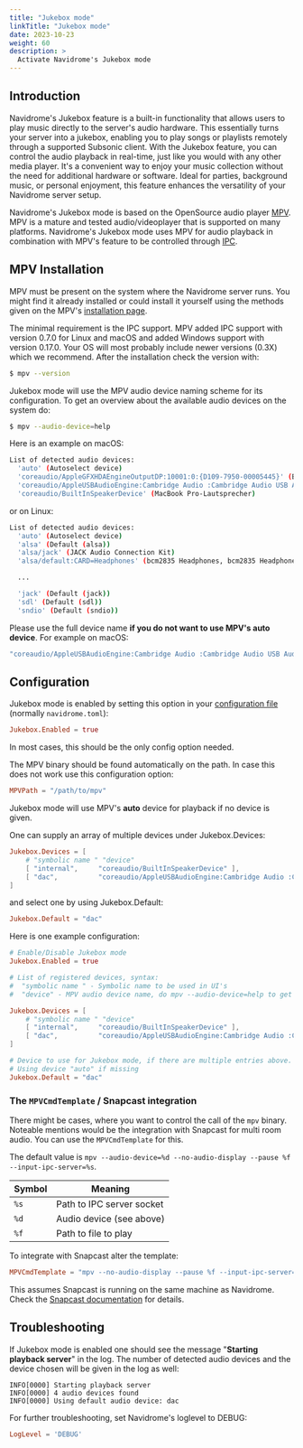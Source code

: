 ```yaml
---
title: "Jukebox mode"
linkTitle: "Jukebox mode"
date: 2023-10-23
weight: 60
description: >
  Activate Navidrome's Jukebox mode
---
```


## Introduction

Navidrome's Jukebox feature is a built-in functionality that allows users to play music directly to the server's audio
hardware. This essentially turns your server into a jukebox, enabling you to play songs or playlists remotely through a
supported Subsonic client. With the Jukebox feature, you can control the audio playback in real-time, just like you
would with any other media player. It's a convenient way to enjoy your music collection without the need for
additional hardware or software. Ideal for parties, background music, or personal enjoyment, this feature enhances
the versatility of your Navidrome server setup.

Navidrome's Jukebox mode is based on the OpenSource audio player [MPV](https://mpv.io/). MPV is a mature and tested
audio/videoplayer that is supported on many platforms. Navidrome's Jukebox mode uses MPV for audio playback in
combination with MPV's feature to be controlled through [IPC](https://mpv.io/manual/master/#json-ipc).

## MPV Installation

MPV must be present on the system where the Navidrome server runs. You might find it already installed or could install
it yourself using the methods given on the MPV's [installation page](https://mpv.io/installation/).

The minimal requirement is the IPC support. MPV added IPC support with version 0.7.0 for Linux and macOS and added
Windows support with version 0.17.0. Your OS will most probably include newer versions (0.3X) which we recommend.
After the installation check the version with:

```sh
$ mpv --version
```

Jukebox mode will use the MPV audio device naming scheme for its configuration. To get an overview about the available
audio devices on the system do:

```sh
$ mpv --audio-device=help
```

Here is an example on macOS:

```sh
List of detected audio devices:
  'auto' (Autoselect device)
  'coreaudio/AppleGFXHDAEngineOutputDP:10001:0:{D109-7950-00005445}' (BenQ EW3270U)
  'coreaudio/AppleUSBAudioEngine:Cambridge Audio :Cambridge Audio USB Audio 1.0:0000:1' (Cambridge Audio USB 1.0 Audio Out)
  'coreaudio/BuiltInSpeakerDevice' (MacBook Pro-Lautsprecher)
```

or on Linux:

```sh
List of detected audio devices:
  'auto' (Autoselect device)
  'alsa' (Default (alsa))
  'alsa/jack' (JACK Audio Connection Kit)
  'alsa/default:CARD=Headphones' (bcm2835 Headphones, bcm2835 Headphones/Default Audio Device)

  ...

  'jack' (Default (jack))
  'sdl' (Default (sdl))
  'sndio' (Default (sndio))
```

Please use the full device name **if you do not want to use MPV's auto device**. For example on macOS:

```sh
"coreaudio/AppleUSBAudioEngine:Cambridge Audio :Cambridge Audio USB Audio 1.0:0000:1"
```

## Configuration

Jukebox mode is enabled by setting this option in your [configuration file](/docs/usage/configuration-options)
(normally `navidrome.toml`):

```toml
Jukebox.Enabled = true
```

In most cases, this should be the only config option needed.

The MPV binary should be found automatically on the path. In case this does not work use this configuration option:

```toml
MPVPath = "/path/to/mpv"
```

Jukebox mode will use MPV's **auto** device for playback if no device is given.

One can supply an array of multiple devices under Jukebox.Devices:

```toml
Jukebox.Devices = [
    # "symbolic name " "device"
    [ "internal",     "coreaudio/BuiltInSpeakerDevice" ],
    [ "dac",          "coreaudio/AppleUSBAudioEngine:Cambridge Audio :Cambridge Audio USB Audio 1.0:0000:1" ]
]
```

and select one by using Jukebox.Default:

```toml
Jukebox.Default = "dac"
```

Here is one example configuration:

```toml
# Enable/Disable Jukebox mode
Jukebox.Enabled = true

# List of registered devices, syntax:
#  "symbolic name " - Symbolic name to be used in UI's
#  "device" - MPV audio device name, do mpv --audio-device=help to get a list

Jukebox.Devices = [
    # "symbolic name " "device"
    [ "internal",     "coreaudio/BuiltInSpeakerDevice" ],
    [ "dac",          "coreaudio/AppleUSBAudioEngine:Cambridge Audio :Cambridge Audio USB Audio 1.0:0000:1" ]
]

# Device to use for Jukebox mode, if there are multiple entries above.
# Using device "auto" if missing
Jukebox.Default = "dac"
```

### The `MPVCmdTemplate` / Snapcast integration

There might be cases, where you want to control the call of the `mpv` binary. Noteable mentions would be the integration with Snapcast
for multi room audio. You can use the `MPVCmdTemplate` for this.

The default value is `mpv --audio-device=%d --no-audio-display --pause %f --input-ipc-server=%s`.

| Symbol | Meaning                   |
| ------ | ------------------------- |
| `%s`   | Path to IPC server socket |
| `%d`   | Audio device (see above)  |
| `%f`   | Path to file to play      |

To integrate with Snapcast alter the template:

```toml
MPVCmdTemplate = "mpv --no-audio-display --pause %f --input-ipc-server=%s --audio-channels=stereo --audio-samplerate=48000 --audio-format=s16 --ao=pcm --ao-pcm-file=/tmp/snapfifo"
```

This assumes Snapcast is running on the same machine as Navidrome. Check the [Snapcast documentation](https://github.com/badaix/snapcast/blob/develop/doc/player_setup.md#mpv) for details.

## Troubleshooting

If Jukebox mode is enabled one should see the message "**Starting playback server**" in the log. The number of detected audio devices and the device chosen will be given in the log as well:

```log
INFO[0000] Starting playback server
INFO[0000] 4 audio devices found
INFO[0000] Using default audio device: dac
```

For further troubleshooting, set Navidrome's loglevel to DEBUG:

```toml
LogLevel = 'DEBUG'
```
